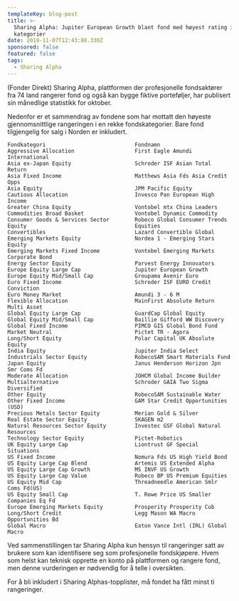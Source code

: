 ```yaml
---
templateKey: blog-post
title: >-
  Sharing Alpha: Jupiter European Growth blant fond med høyest rating i 43
  kategorier
date: 2019-11-07T12:43:08.330Z
sponsored: false
featured: false
tags:
  - Sharing Alpha
---
```

(Fonder Direkt) Sharing Alpha, plattformen der profesjonelle fondsaktører fra 74 land rangerer fond og også kan bygge fiktive porteføljer, har publisert sin månedlige statistikk for oktober.

Nedenfor er et sammendrag av fondene som har mottatt den høyeste gjennomsnittlige rangeringen i en rekke fondskategorier. Bare fond tilgjengelig for salg i Norden er inkludert.

```
Fondkategori	                        Fondnamn 
Aggressive Allocation	                First Eagle Amundi International 
Asia ex-Japan Equity	                Schroder ISF Asian Total Return
Asia Fixed Income	                    Matthews Asia Fds Asia Credit Opps
Asia Equity	                            JPM Pacific Equity
Cautious Allocation	                    Invesco Pan European High Income 
Greater China Equity	                Vontobel mtx China Leaders
Commodities Broad Basket	            Vontobel Dynamic Commodity
Consumer Goods & Services Sector    	Robeco Global Consumer Trends 
Equity                                  Equities
Convertibles	                        Lazard Convertible Global
Emerging Markets Equity	                Nordea 1 - Emerging Stars Equity 
Emerging Markets Fixed Income	        Vontobel Emerging Markets Corporate Bond
Energy Sector Equity	                Parvest Energy Innovators
Europe Equity Large Cap	                Jupiter European Growth
Europe Equity Mid/Small Cap	            Groupama Avenir Euro
Euro Fixed Income	                    Schroder ISF EURO Credit Conviction
Euro Money Market	                    Amundi 3 - 6 M
Flexible Allocation	                    MainFirst Absolute Return Multi Asset
Global Equity Large Cap	                GuardCap Global Equity
Global Equity Mid/Small Cap	            Baillie Gifford WW Discovery
Global Fixed Income	                    PIMCO GIS Global Bond Fund
Market Neutral	                        Pictet TR - Agora
Long/Short Equity	                    Polar Capital UK Absolute Equity
India Equity	                        Jupiter India Select
Industrials Sector Equity	            RobecoSAM Smart Materials Fund
Japan Equity	                        Janus Henderson Horizon Jpn Smr Coms Fd
Moderate Allocation	                    JOHCM Global Income Builder 
Multialternative	                    Schroder GAIA Two Sigma Diversified
Other Equity	                        RobecoSAM Sustainable Water
Other Fixed Income	                    GAM Star Credit Opportunities (USD)
Precious Metals Sector Equity         	Merian Gold & Silver 
Real Estate Sector Equity	            SKAGEN m2
Natural Resources Sector Equity	        Investec GSF Global Natural Resources
Technology Sector Equity	            Pictet-Robotics
UK Equity Large Cap	                    Liontrust GF Special Situations 
US Fixed Income	                        Nomura Fds US High Yield Bond 
US Equity Large Cap Blend	            Artemis US Extended Alpha 
US Equity Large Cap Growth	            MS INVF US Growth 
US Equity Large Cap Value	            Robeco BP US Premium Equities
US Equity Mid Cap	                    Threadneedle American Smlr Coms Fd(US)
US Equity Small Cap	                    T. Rowe Price US Smaller Companies Eq Fd
Europe Emerging Markets Equity	        Prosperity Prosperity Cub
Long/Short Credit	                    Legg Mason WA Macro Opportunities Bd 
Global Macro	                        Eaton Vance Intl (IRL) Global Macro
```
Ved sammenstillingen tar Sharing Alpha kun hensyn til rangeringer satt av brukere som kan identifisere seg som profesjonelle fondskjøpere. Hvem som helst kan teknisk opprette en konto på plattformen og rangere fond, men denne vurderingen er nødvendig for å telle i oversikten.

For å bli inkludert i Sharing Alphas-topplister, må fondet ha fått minst ti rangeringer.
